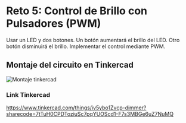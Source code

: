 # Reto 5: Control de Brillo con Pulsadores (PWM)
Usar un LED y dos botones.
Un botón aumentará el brillo del LED.
Otro botón disminuirá el brillo.
Implementar el control mediante PWM.
## Montaje del circuito en Tinkercad
![Montaje tinkercad](image.png)
### Link Tinkercad
https://www.tinkercad.com/things/iv5ybo1Zvcp-dimmer?sharecode=7tTuH0CPDToziuSc7pqYUOScd1-F7s3MBGe6uZ7NuMQ
